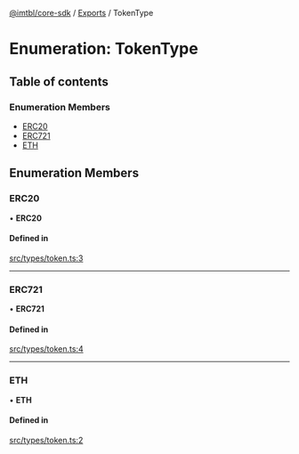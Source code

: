 [@imtbl/core-sdk](../README.md) / [Exports](../modules.md) / TokenType

# Enumeration: TokenType

## Table of contents

### Enumeration Members

- [ERC20](TokenType.md#erc20)
- [ERC721](TokenType.md#erc721)
- [ETH](TokenType.md#eth)

## Enumeration Members

### ERC20

• **ERC20**

#### Defined in

[src/types/token.ts:3](https://github.com/immutable/imx-core-sdk/blob/7204457/src/types/token.ts#L3)

___

### ERC721

• **ERC721**

#### Defined in

[src/types/token.ts:4](https://github.com/immutable/imx-core-sdk/blob/7204457/src/types/token.ts#L4)

___

### ETH

• **ETH**

#### Defined in

[src/types/token.ts:2](https://github.com/immutable/imx-core-sdk/blob/7204457/src/types/token.ts#L2)
